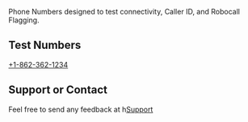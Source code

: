 Phone Numbers designed to test connectivity, Caller ID, and Robocall Flagging.

## Test Numbers

<a href="tel:+18623621234">+1-862-362-1234</a>

## Support or Contact

Feel free to send any feedback at h<a href="https://digitdog.io/support">Support</a>

